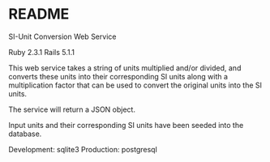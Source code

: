 # README


SI-Unit Conversion Web Service

Ruby 2.3.1
Rails 5.1.1

This web service takes a string of units multiplied and/or divided, and converts these units into their corresponding SI units along with a multiplication factor that can be used to convert the original units into the SI units. 

The service will return a JSON object.

Input units and their corresponding SI units have been seeded into the database. 

Development: sqlite3
Production: postgresql


